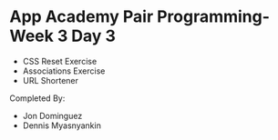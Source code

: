 # App Academy Pair Programming-Week 3 Day 3

- CSS Reset Exercise
- Associations Exercise
- URL Shortener

Completed By:

- Jon Dominguez
- Dennis Myasnyankin
